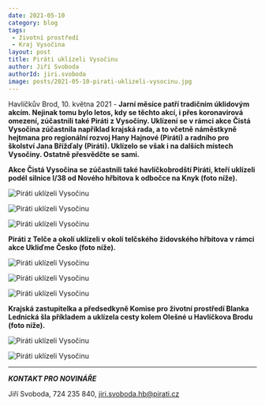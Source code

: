 ```yaml
---
date: 2021-05-10
category: blog
tags:
 - životní prostředí
 - Kraj Vysočina
layout: post
title: Piráti uklízeli Vysočinu
author: Jiří Svoboda
authorId: jiri.svoboda
image: posts/2021-05-10-pirati-uklizeli-vysocinu.jpg
---
```


Havlíčkův Brod, 10. května 2021 - **Jarní měsíce patří tradičním úklidovým akcím. Nejinak tomu bylo letos, kdy se těchto akcí, i přes koronavirová omezení, zúčastnili také Piráti z Vysočiny. Uklízení se v rámci akce Čistá Vysočina zúčastnila například krajská rada, a to včetně náměstkyně hejtmana pro regionální rozvoj Hany Hajnové (Piráti) a radního pro školství Jana Břížďaly (Piráti). Uklízelo se však i na dalších místech Vysočiny. Ostatně přesvědčte se sami.**

**Akce Čistá Vysočina se zúčastnili také havlíčkobrodští Piráti, kteří uklízeli podél silnice I/38 od Nového hřbitova k odbočce na Knyk (foto níže).**

![Piráti uklízeli Vysočinu](https://a.pirati.cz/vysocina/img/posts/2021-05-10-pirati-uklizeli-vysocinu-havlickuv-brod-I.jpg)

![Piráti uklízeli Vysočinu](https://a.pirati.cz/vysocina/img/posts/2021-05-10-pirati-uklizeli-vysocinu-havlickuv-brod-II.jpg)

![Piráti uklízeli Vysočinu](https://a.pirati.cz/vysocina/img/posts/2021-05-10-pirati-uklizeli-vysocinu-havlickuv-brod-III.jpg)

**Piráti z Telče a okolí uklízeli v okolí telčského židovského hřbitova v rámci akce Ukliďme Česko (foto níže).**

![Piráti uklízeli Vysočinu](https://a.pirati.cz/vysocina/img/posts/2021-05-10-pirati-uklizeli-vysocinu-telc-I.jpg)

![Piráti uklízeli Vysočinu](https://a.pirati.cz/vysocina/img/posts/2021-05-10-pirati-uklizeli-vysocinu-telc-II.jpg)

![Piráti uklízeli Vysočinu](https://a.pirati.cz/vysocina/img/posts/2021-05-10-pirati-uklizeli-vysocinu-telc-III.jpg)

**Krajská zastupitelka a předsedkyně Komise pro životní prostředí Blanka Lednická šla příkladem a uklízela cesty kolem Olešné u Havlíčkova Brodu (foto níže).**

![Piráti uklízeli Vysočinu](https://a.pirati.cz/vysocina/img/posts/2021-05-10-pirati-uklizeli-vysocinu-olesna-III.jpg)

![Piráti uklízeli Vysočinu](https://a.pirati.cz/vysocina/img/posts/2021-05-10-pirati-uklizeli-vysocinu-olesna-II.jpg)


---

***KONTAKT PRO NOVINÁŘE*** 

Jiří Svoboda, 724 235 840, <jiri.svoboda.hb@pirati.cz>
